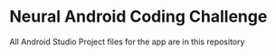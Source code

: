 # Neural Android Coding Challenge

All Android Studio Project files for the app are in this repository
